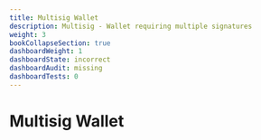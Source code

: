 ```yaml
---
title: Multisig Wallet
description: Multisig - Wallet requiring multiple signatures
weight: 3
bookCollapseSection: true
dashboardWeight: 1
dashboardState: incorrect
dashboardAudit: missing
dashboardTests: 0
---
```


# Multisig Wallet

